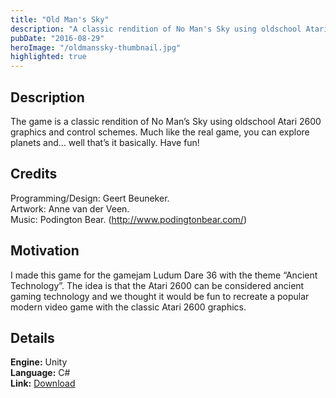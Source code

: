```yaml
---
title: "Old Man's Sky"
description: "A classic rendition of No Man's Sky using oldschool Atari 2600 graphics and control schemes."
pubDate: "2016-08-29"
heroImage: "/oldmanssky-thumbnail.jpg"
highlighted: true
---
```


<!--content-->

## Description

The game is a classic rendition of No Man’s Sky using oldschool Atari 2600 graphics and control schemes. Much like the real game, you can explore planets and… well that’s it basically. Have fun!

## Credits

Programming/Design: Geert Beuneker.  
Artwork: Anne van der Veen.  
Music: Podington Bear. (http://www.podingtonbear.com/)

## Motivation

I made this game for the gamejam Ludum Dare 36 with the theme “Ancient Technology”. The idea is that the Atari 2600 can be considered ancient gaming technology and we thought it would be fun to recreate a popular modern video game with the classic Atari 2600 graphics.

## Details


**Engine:** Unity  
**Language:** C#  
**Link:** [Download](http://gamejolt.com/games/old-man-s-sky/183625)
